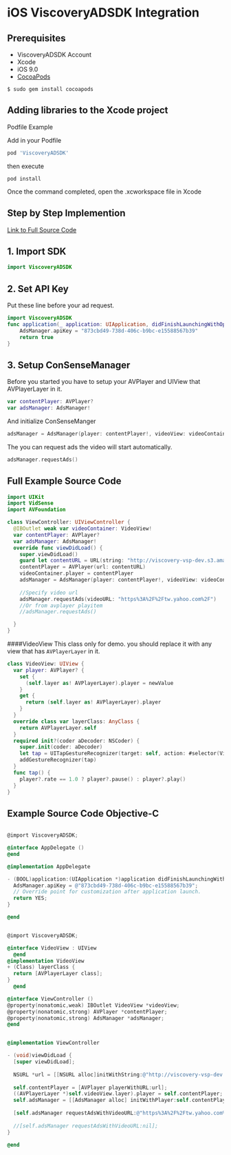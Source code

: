 # iOS ViscoveryADSDK Integration

## Prerequisites

+ ViscoveryADSDK Account
+ Xcode
+ iOS 9.0
+ [CocoaPods](https://cocoapods.org/)

```
$ sudo gem install cocoapods
``` 


## Adding libraries to the Xcode project
Podfile Example

Add in your Podfile

```ruby
pod 'ViscoveryADSDK'
```
then execute
```
pod install
```

Once the command completed, open the .xcworkspace file in Xcode

## Step by Step Implemention
[Link to Full Source Code](#full-example-source-code)
## 1. Import SDK
```swift
import ViscoveryADSDK
```
## 2. Set API Key
Put these line before your ad request. 

```swift
import ViscoveryADSDK
func application(_ application: UIApplication, didFinishLaunchingWithOptions launchOptions: [UIApplicationLaunchOptionsKey: Any]?) -> Bool {
    AdsManager.apiKey = "873cbd49-738d-406c-b9bc-e15588567b39"
    return true
}
```
## 3. Setup ConSenseManager
Before you started you have to setup your AVPlayer and UIView that AVPlayerLayer in it.

```swift
var contentPlayer: AVPlayer?
var adsManager: AdsManager!
```

And initialize ConSenseManger

```swift
adsManager = AdsManager(player: contentPlayer!, videoView: videoContainer)
```

The you can request ads the video will start automatically.

```swift
adsManager.requestAds()
```

## Full Example Source Code
```swift
import UIKit
import VidSense
import AVFoundation

class ViewController: UIViewController {
  @IBOutlet weak var videoContainer: VideoView!
  var contentPlayer: AVPlayer?
  var adsManager: AdsManager!
  override func viewDidLoad() {
    super.viewDidLoad()
    guard let contentURL = URL(string: "http://viscovery-vsp-dev.s3.amazonaws.com/sdkdemo/Videos/Mobile%20App_Demo%20Video%20(540p).mp4") else { return }
    contentPlayer = AVPlayer(url: contentURL)
    videoContainer.player = contentPlayer
    adsManager = AdsManager(player: contentPlayer!, videoView: videoContainer)
    
    //Specify video url
    adsManager.requestAds(videoURL: "https%3A%2F%2Ftw.yahoo.com%2F")
    //Or from avplayer playitem
    //adsManager.requestAds()

  }
}
```

####VideoView
This class only for demo. you should replace it with any view that has `AVPlayerLayer` in it.

```swift
class VideoView: UIView {
  var player: AVPlayer? {
    set {
      (self.layer as! AVPlayerLayer).player = newValue
    }
    get {
      return (self.layer as! AVPlayerLayer).player
    }
  }
  override class var layerClass: AnyClass {
    return AVPlayerLayer.self
  }
  required init?(coder aDecoder: NSCoder) {
    super.init(coder: aDecoder)
    let tap = UITapGestureRecognizer(target: self, action: #selector(VideoView.tap))
    addGestureRecognizer(tap)
  }
  func tap() {
    player?.rate == 1.0 ? player?.pause() : player?.play()
  }
}
```

## Example Source Code Objective-C

```objective-c

@import ViscoveryADSDK;

@interface AppDelegate ()
@end

@implementation AppDelegate

- (BOOL)application:(UIApplication *)application didFinishLaunchingWithOptions:(NSDictionary *)launchOptions {
  AdsManager.apiKey = @"873cbd49-738d-406c-b9bc-e15588567b39";
  // Override point for customization after application launch.
  return YES;
}

@end
```


```objective-c

@import ViscoveryADSDK;

@interface VideoView : UIView
  @end
@implementation VideoView
+ (Class) layerClass {
  return [AVPlayerLayer class];
}
  @end

@interface ViewController ()
@property(nonatomic,weak) IBOutlet VideoView *videoView;
@property(nonatomic,strong) AVPlayer *contentPlayer;
@property(nonatomic,strong) AdsManager *adsManager;
@end


@implementation ViewController

- (void)viewDidLoad {
  [super viewDidLoad];
  
  NSURL *url = [[NSURL alloc]initWithString:@"http://viscovery-vsp-dev.s3.amazonaws.com/sdkdemo/Videos/Mobile%20App_Demo%20Video%20(540p).mp4"];
  
  self.contentPlayer = [AVPlayer playerWithURL:url];
  ((AVPlayerLayer *)self.videoView.layer).player = self.contentPlayer;
  self.adsManager = [[AdsManager alloc] initWithPlayer:self.contentPlayer videoView:self.videoView];
  
  [self.adsManager requestAdsWithVideoURL:@"https%3A%2F%2Ftw.yahoo.com%2F"];
  
  //[self.adsManager requestAdsWithVideoURL:nil];
}

@end

```